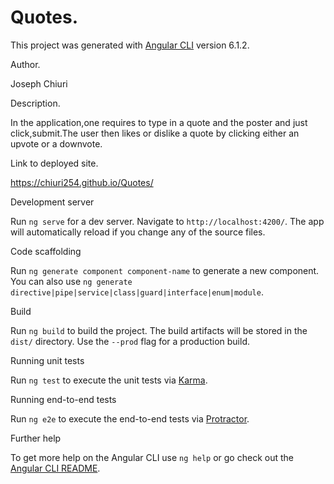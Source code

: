 # Quotes.

This project was generated with [Angular CLI](https://github.com/angular/angular-cli) version 6.1.2.

Author.

Joseph Chiuri

Description.

In the application,one requires to type in a quote and the poster and just click,submit.The user then
likes or dislike a quote by clicking either an upvote or a downvote.

Link to deployed site.

https://chiuri254.github.io/Quotes/

 Development server

Run `ng serve` for a dev server. Navigate to `http://localhost:4200/`. The app will automatically reload if you change any of the source files.

 Code scaffolding

Run `ng generate component component-name` to generate a new component. You can also use `ng generate directive|pipe|service|class|guard|interface|enum|module`.

 Build

Run `ng build` to build the project. The build artifacts will be stored in the `dist/` directory. Use the `--prod` flag for a production build.

Running unit tests

Run `ng test` to execute the unit tests via [Karma](https://karma-runner.github.io).

Running end-to-end tests

Run `ng e2e` to execute the end-to-end tests via [Protractor](http://www.protractortest.org/).

Further help

To get more help on the Angular CLI use `ng help` or go check out the [Angular CLI README](https://github.com/angular/angular-cli/blob/master/README.md).
